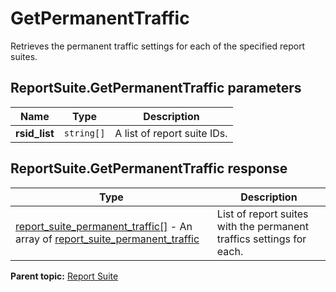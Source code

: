 # GetPermanentTraffic

Retrieves the permanent traffic settings for each of the specified report suites.

## ReportSuite.GetPermanentTraffic parameters

|Name|Type|Description|
|----|----|-----------|
|**rsid_list** |`string[]` |A list of report suite IDs.|

## ReportSuite.GetPermanentTraffic response

|Type|Description|
|----|-----------|
| [report_suite_permanent_traffic[]](../../data_types/r_report_suite_permanent_traffic_array.md#) - An array of [report_suite_permanent_traffic](../../data_types/r_report_suite_permanent_traffic.md#) |List of report suites with the permanent traffics settings for each.|

**Parent topic:** [Report Suite](../../methods/report_suite/r_methods_reportsuite.md)


